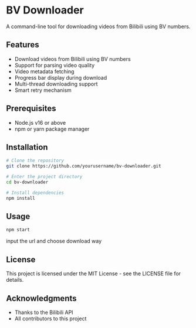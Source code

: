 # BV Downloader

A command-line tool for downloading videos from Bilibili using BV numbers.

## Features

- Download videos from Bilibili using BV numbers
- Support for parsing video quality
- Video metadata fetching
- Progress bar display during download
- Multi-thread downloading support
- Smart retry mechanism

## Prerequisites

- Node.js v16 or above
- npm or yarn package manager

## Installation

```bash
# Clone the repository
git clone https://github.com/yourusername/bv-downloader.git

# Enter the project directory
cd bv-downloader

# Install dependencies
npm install
```

## Usage

```bash
npm start
```

input the url and choose download way

## License

This project is licensed under the MIT License - see the LICENSE file for details.

## Acknowledgments

- Thanks to the Bilibili API
- All contributors to this project

